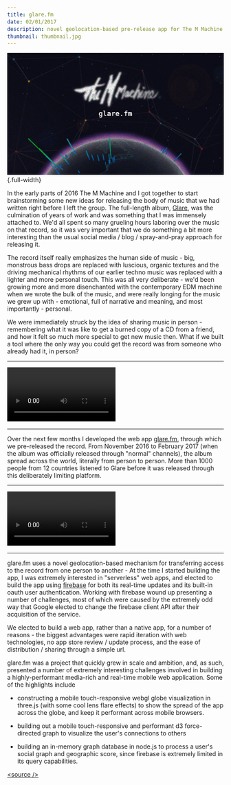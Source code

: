 ```yaml
---
title: glare.fm
date: 02/01/2017
description: novel geolocation-based pre-release app for The M Machine's Glare album
thumbnail: thumbnail.jpg
---
```


![](./thumbnail.jpg) {.full-width}

In the early parts of 2016 The M Machine and I got together to start brainstorming some new ideas for releasing the body of music that we had written right before I left the group. The full-length album, [Glare](https://itunes.apple.com/us/album/glare/id1180873312), was the culmination of years of work and was something that I was immensely attached to. We'd all spent so many grueling hours laboring over the music on that record, so it was very important that we do something a bit more interesting than the usual social media / blog / spray-and-pray approach for releasing it.

The record itself really emphasizes the human side of music - big, monstrous bass drops are replaced with luscious, organic textures and the driving mechanical rhythms of our earlier techno music was replaced with a lighter and more personal touch. This was all very deliberate - we'd been growing more and more disenchanted with the contemporary EDM machine when we wrote the bulk of the music, and were really longing for the music we grew up with - emotional,  full of narrative and meaning, and most importantly - personal.

We were immediately struck by the idea of sharing music in person - remembering what it was like to get a burned copy of a CD from a friend, and how it felt so much more special to get new music then. What if we built a tool where the only way you could get the record was from someone who already had it, in person?

---

<video src="./glare_interaction_basic.webm" width="50%" autoplay loop class="glare-thumbnail"></video>

---

Over the next few months I developed the web app [glare.fm](https://www.glare.fm), through which we pre-released the record. From November 2016 to February 2017 (when the album was officially released through "normal" channels), the album spread across the world, literally from person to person. More than 1000 people from 12 countries listened to Glare before it was released through this deliberately limiting platform.

---

<video src="./glare_fm_share_mechanic.webm" width="50%" autoplay loop class="glare-thumbnail"></video>

---

glare.fm uses a novel geolocation-based mechanism for transferring access to the record from one person to another - At the time I started building the app, I was extremely interested in "serverless" web apps, and elected to build the app using [firebase](https://firebase.google.com/) for both its real-time updates and its built-in oauth user authentication. Working with firebase wound up presenting a number of challenges, most of which were caused by the extremely odd way that Google elected to change the firebase client API after their acquisition of the service. 

We elected to build a web app, rather than a native app, for a number of reasons - the biggest advantages were rapid iteration with web technologies, no app store review / update process, and the ease of distribution / sharing through a simple url.

glare.fm was a project that quickly grew in scale and ambition, and, as such, presented a number of extremely interesting challenges involved in building a highly-performant media-rich and real-time mobile web application. Some of the highlights include

- constructing a mobile touch-responsive webgl globe visualization in three.js (with some cool lens flare effects) to show the spread of the app across the globe, and keep it performant across mobile browsers.

- building out a mobile touch-responsive and performant d3 force-directed graph to visualize the user's connections to others

- building an in-memory graph database in node.js to process a user's social graph and geographic score, since firebase is extremely limited in its query capabilities.


[\<source />](https://github.com/cannoneyed/tmm-glare)
